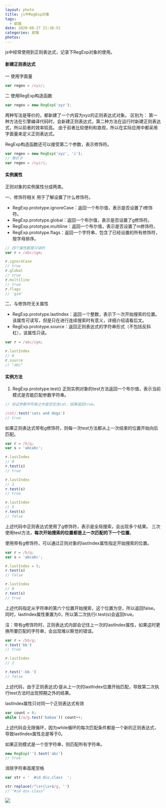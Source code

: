 ```yaml
---
layout: photo
title: js中RegExp对象
tags:
  - 前端
date: 2020-08-27 21:38:51
categories: 前端
photos:
---
```

js中经常使用到正则表达式，记录下RegExp对象的使用。
<!--more-->
#### 新建正则表达式
一 使用字面量
```javascript
var regex = /xyz/;
```
二 使用RegExp构造函数
```javascript
var regex = new RegExp('xyz');
```
两种写法是等价的，都新建了一个内容为xyz的正则表达式对象。
区别为：
第一种方法在引擎编译代码时，会新建正则表达式，第二种方法在运行时新建正则表达式，所以前者的效率较高。
由于前者比较便利和直观，所以在实际应用中都采用字面量来定义正则表达式。

RegExp构造函数还可以接受第二个参数，表示修饰符。
```javascript
var regex = new RegExp('xyz', 'i');
// 等价于
var regex = /xyz/i;
```
#### 实例属性
正则对象的实例属性分成两类。

一、修饰符相关
  用于了解设置了什么修饰符。

- RegExp.prototype.ignoreCase：返回一个布尔值，表示是否设置了i修饰符。
- RegExp.prototype.global：返回一个布尔值，表示是否设置了g修饰符。
- RegExp.prototype.multiline：返回一个布尔值，表示是否设置了m修饰符。
- RegExp.prototype.flags：返回一个字符串，包含了已经设置的所有修饰符，按字母排序。
```javascript
// 四个属性都是只读的
var r = /abc/igm;

r.ignoreCase 
// true
r.global 
// true
r.multiline 
// true
r.flags 
// 'gim'
```
二、与修饰符无关属性
- RegExp.prototype.lastIndex：返回一个整数，表示下一次开始搜索的位置。该属性可读写，但是只在进行连续搜索时有意义，详细介绍请看后文。
- RegExp.prototype.source：返回正则表达式的字符串形式（不包括反斜杠），该属性只读。
```javascript
var r = /abc/igm;

r.lastIndex 
// 0
r.source 
// "abc"
```
#### 实例方法
1. RegExp.prototype.test()
    正则实例对象的test方法返回一个布尔值，表示当前模式是否能匹配参数字符串。
```javascript
// 验证参数字符串之中是否包含cat，结果返回true。

/cat/.test('cats and dogs') 
// true
```
如果正则表达式带有g修饰符，则每一次test方法都从上一次结束的位置开始向后匹配。
```javascript
var r = /b/g;
var s = 'abcabc';

r.lastIndex 
// 0
r.test(s) 
// true

r.lastIndex 
// 2
r.test(s) 
// true

r.lastIndex 
// 5
r.test(s) 
// false
```
上述代码中正则表达式使用了g修饰符，表示是全局搜索，会出现多个结果。
三次使用test方法，**每次开始搜索的位置都是上一次匹配的下一个位置**。

使用带有g修饰符，可以通过正则对象的lastIndex属性指定开始搜索的位置。
```javascript
var r = /b/g;
var s = 'abcabc';

r.lastIndex = 5;
r.test(s) 
// false

r.lastIndex 
// 0
r.test(s)
// true
```
上述代码指定从字符串的第六个位置开始搜索，这个位置为空，所以返回false。
同时，lastIndex属性重置为0，所以第二次执行r.test(s)会返回true。

注：带有g修饰符时，正则表达式内部会记住上一次的lastIndex属性，如果这时更换所要匹配的字符串，会出现难以察觉的错误。
```javascript
var r = /bb/g;
r.test('bb') 
// true

r.lastIndex
// 2

r.test('-bb-') 
// false
```
上述代码，由于正则表达式r是从上一次的lastIndex位置开始匹配，导致第二次执行test方法时出现预期之外的结果。

lastIndex属性只对同一个正则表达式有效
```javascript
var count = 0;
while (/a/g.test('babaa')) count++;
```
上述代码会无限循环，因为while循环的每次匹配条件都是一个新的正则表达式，导致lastIndex属性总是等于0。

如果正则模式是一个空字符串，则匹配所有字符串。
```javascript
new RegExp('').test('abc')
// true
```




消除字符串首尾空格

```javascript
var str = '  #id div.class  ';

str.replace(/^\s+|\s+$/g, '')
// "#id div.class"
```



<img src="/image/">

